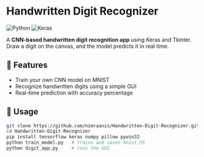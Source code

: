 # Handwritten Digit Recognizer

![Python](https://img.shields.io/badge/Python-3.x-blue)
![Keras](https://img.shields.io/badge/Keras-TensorFlow-red)

A **CNN-based handwritten digit recognition app** using Keras and Tkinter.  
Draw a digit on the canvas, and the model predicts it in real time.

## 🧠 Features
- Train your own CNN model on MNIST  
- Recognize handwritten digits using a simple GUI  
- Real-time prediction with accuracy percentage  

## 🚀 Usage
```bash
git clone https://github.com/nimraanis/Handwritten-Digit-Recognizer.git
cd Handwritten-Digit-Recognizer
pip install tensorflow keras numpy pillow pywin32
python train_model.py   # trains and saves mnist.h5
python digit_app.py     # runs the GUI
